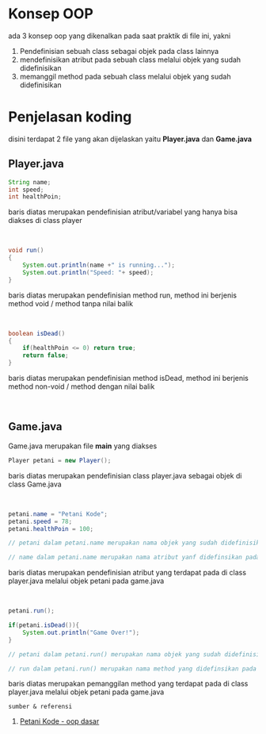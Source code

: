 # Konsep OOP
ada 3 konsep oop yang dikenalkan pada saat praktik di file ini, yakni
1. Pendefinisian sebuah class sebagai objek pada class lainnya
2. mendefinisikan atribut pada sebuah class melalui objek yang sudah didefinisikan
3. memanggil method pada sebuah class melalui objek yang sudah didefinisikan

# Penjelasan koding
disini terdapat 2 file yang akan dijelaskan yaitu  **Player.java** dan **Game.java**

## Player.java

```java
String name;
int speed;
int healthPoin;
```
baris diatas merupakan pendefinisian atribut/variabel yang hanya bisa diakses di class player

<br />

```java
void run()
{
    System.out.println(name +" is running...");
    System.out.println("Speed: "+ speed);
}
```
baris diatas merupakan pendefinisian method run, method ini berjenis method void / method tanpa nilai balik

<br />

```java
boolean isDead()
{
    if(healthPoin <= 0) return true;
    return false;
}
```
baris diatas merupakan pendefinisian method isDead, method ini berjenis method non-void / method dengan nilai balik

<br />

## Game.java
Game.java merupakan file **main** yang diakses


```java
Player petani = new Player();
```
baris diatas merupakan pendefinisian class player.java sebagai objek di class Game.java

<br />


```java
petani.name = "Petani Kode";
petani.speed = 78;
petani.healthPoin = 100;

// petani dalam petani.name merupakan nama objek yang sudah didefinisikan pada saat mendefinisikan objek petani

// name dalam petani.name merupakan nama atribut yanf didefinsikan pada class player.java
```
baris diatas merupakan pendefinisian atribut yang terdapat pada di class player.java melalui objek petani pada game.java

<br />

```java
petani.run();

if(petani.isDead()){
    System.out.println("Game Over!");
}

// petani dalam petani.run() merupakan nama objek yang sudah didefinisikan pada saat mendefinisikan objek petani

// run dalam petani.run() merupakan nama method yang didefinsikan pada class player.java
```
baris diatas merupakan pemanggilan method yang terdapat pada di class player.java melalui objek petani pada game.java

```
sumber & referensi
```
1. [Petani Kode - oop dasar](
https://www.petanikode.com/java-oop/)